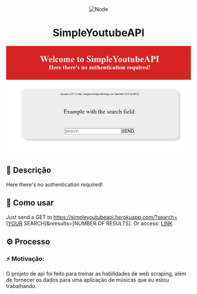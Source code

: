 [live-demo-url]: https://simpleyoutubeapi.herokuapp.com/

<div align="center">
    <img src="https://img.shields.io/badge/node-v12.9.1-%238bc500" alt="Node" />
</div>

<h1 align="center">
    SimpleYoutubeAPI
</h1>

<p  align="center">
<img src="screenshot.png" width="512" alt="Screenshot"/>
</p>

## :memo: Descrição
Here there's no authentication required!

## :rocket: Como usar
Just send a GET to https://simpleyoutubeapi.herokuapp.com/?search=[YOUR SEARCH]&nresults=[NUMBER OF RESULTS].
Or access: [LINK][live-demo-url]



## :gear: Processo
### :zap: Motivação:
O projeto de api foi feito para treinar as habilidades de web scraping, além de fornecer os dados para uma aplicação de músicas que eu estou trabalhando.
